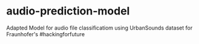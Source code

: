 # audio-prediction-model
Adapted Model for audio file classificatiom using UrbanSounds dataset for Fraunhofer's #hackingforfuture
